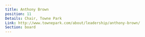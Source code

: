 ```yaml
---
title: Anthony Brown
position: 11
Details: Chair, Towne Park
Link: http://www.townepark.com/about/leadership/anthony-brown/
Section: board
---
```


